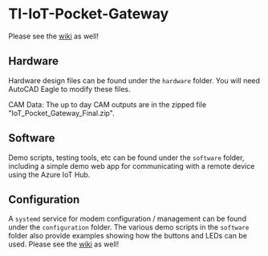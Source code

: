 # TI-IoT-Pocket-Gateway

Please see the [wiki](https://github.com/ncsuseniordesign-project4/TI-IoT-Pocket-Gateway/wiki) as well!

## Hardware

Hardware design files can be found under the `hardware` folder. You will need AutoCAD Eagle to modify these files.

CAM Data:
   The up to day CAM outputs are in the zipped file "IoT_Pocket_Gateway_Final.zip". 

## Software

Demo scripts, testing tools, etc can be found under the `software` folder, including a simple demo web app for communicating with a remote device using the Azure IoT Hub.

## Configuration

A `systemd` service for modem configuration / management can be found under the `configuration` folder. The various demo scripts in the `software` folder also provide examples showing how the buttons and LEDs can be used. Please see the [wiki](https://github.com/ncsuseniordesign-project4/TI-IoT-Pocket-Gateway/wiki) as well!
